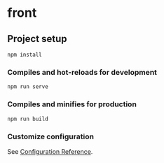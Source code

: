# front

## Project setup
```
npm install
```

### Compiles and hot-reloads for development
```
npm run serve
```

### Compiles and minifies for production
```
npm run build
```

### Customize configuration
See [Configuration Reference](https://cli.vuejs.org/config/).



<!-- //RUTAS Kota

import BranchsView from "@/views/BranchsView.vue";
import NewBranchs from "@/components/branchs/NewBranchs.vue";
import EditBranchs from "@/components/branchs/EditBranchs.vue";

import IngredientsView from "@/views/IngredientsView.vue";
import NewIngredientes from "@/components/ingredients/NewIngredientes.vue";
import EditIngredientes from "@/components/ingredients/EditIngredientes.vue";

import Order_extraView from "@/views/Order_extraView.vue";
import EditOrder_extra from "@/components/order_extras/EditOrder_extra.vue";
import NewOrder_extra from "@/components/order_extras/NewOrder_extra.vue";

import OrdersView from "@/views/OrdersView.vue";
import EditOrder from "@/components/orders/EditOrder.vue";
import NewOrder from "@/components/orders/NewOrder.vue";

import PizzaSizesView from "@/views/Pizza-sizesView.vue";
import NewPizzaSize from "@/components/pizas-sizes/NewPizza-size.vue";
import EditPizzaSize from "@/components/pizas-sizes/EditPizza-size.vue";




  {
    path: "/branchs",
    name: "Branchs",
    component: BranchsView,
  },

  {
    path: "/branchs/new",
    name: "BranchsNew",
    component: NewBranchs,
  },
    {
    path: "/branchs/edit",
    name: "BranchsEdit",
    component: EditBranchs,
  },


    {
    path: "/ingredients",
    name: "Ingredients",
    component: IngredientsView,
  },
  {
    path: "/ingredients/new",
    name: "Nuew Ingredients",
    component: NewIngredientes,
  },
 {
    path: "/ingredients/edit",
    name: "Edit Ingredients",
    component: EditIngredientes,
  },


    {
    path: "/order_extra",
    name: "Order_extra",
    component: Order_extraView,
  },
   {
    path: "/order_extra/new",
    name: "Order_extraNew",
    component: NewOrder_extra,
  },
     {
    path: "/order_extra/edit/:id",
    name: "Order_extraEdit",
    component: EditOrder_extra,
  },


    {
    path: "/orders",
    name: "Orders",
    component: OrdersView,
  },
  {
    path: "/order/new",
    name: "NewOrder",
    component: NewOrder,
  },
    {
    path: "/orders/edit/:id",
    name: "EditOrder",
    component: EditOrder,
  },

    {
    path: "/pizza-sizes",
    name: "Pizza-Sizes",
    component: PizzaSizesView,
  },
  {
    path: '/pizza-sizes/:id/edit',
    name : 'EditPizzaSize',
    component: EditPizzaSize
  },
    {
    path: '/pizza-sizes/new',
    name : 'NewPizzaSize',
    component: NewPizzaSize
  },

  

